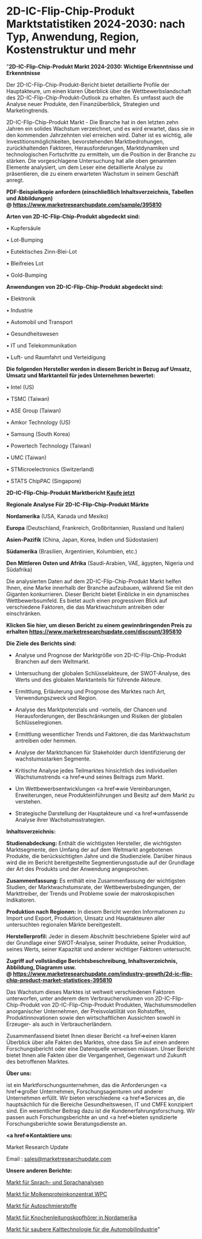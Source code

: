 # 2D-IC-Flip-Chip-Produkt Marktstatistiken 2024-2030: nach Typ, Anwendung, Region, Kostenstruktur und mehr

"<strong>2D-IC-Flip-Chip-Produkt Markt 2024-2030: Wichtige Erkenntnisse und Erkenntnisse</strong>

Der 2D-IC-Flip-Chip-Produkt-Bericht bietet detaillierte Profile der Hauptakteure, um einen klaren Überblick über die Wettbewerbslandschaft des 2D-IC-Flip-Chip-Produkt-Outlook zu erhalten. Es umfasst auch die Analyse neuer Produkte, den Finanzüberblick, Strategien und Marketingtrends.

2D-IC-Flip-Chip-Produkt Markt - Die Branche hat in den letzten zehn Jahren ein solides Wachstum verzeichnet, und es wird erwartet, dass sie in den kommenden Jahrzehnten viel erreichen wird. Daher ist es wichtig, alle Investitionsmöglichkeiten, bevorstehenden Marktbedrohungen, zurückhaltenden Faktoren, Herausforderungen, Marktdynamiken und technologischen Fortschritte zu ermitteln, um die Position in der Branche zu stärken. Die vorgeschlagene Untersuchung hat alle oben genannten Elemente analysiert, um dem Leser eine detaillierte Analyse zu präsentieren, die zu einem erwarteten Wachstum in seinem Geschäft anregt.

<strong><b>PDF-Beispielkopie anfordern (einschließlich Inhaltsverzeichnis, Tabellen und Abbildungen) @ </b></strong><strong><a href=https://www.marketresearchupdate.com/sample/395810><strong>https://www.marketresearchupdate.com/sample/395810</u></a></strong></strong>

<strong>Arten von 2D-IC-Flip-Chip-Produkt abgedeckt sind:</strong>

• Kupfersäule

• Lot-Bumping

• Eutektisches Zinn-Blei-Lot

• Bleifreies Lot

• Gold-Bumping

<strong>Anwendungen von 2D-IC-Flip-Chip-Produkt abgedeckt sind:</strong>

• Elektronik

• Industrie

• Automobil und Transport

• Gesundheitswesen

• IT und Telekommunikation

• Luft- und Raumfahrt und Verteidigung

<strong>Die folgenden Hersteller werden in diesem Bericht in Bezug auf Umsatz, Umsatz und Marktanteil für jedes Unternehmen bewertet:</strong>

• Intel (US)

• TSMC (Taiwan)

• ASE Group (Taiwan)

• Amkor Technology (US)

• Samsung (South Korea)

• Powertech Technology (Taiwan)

• UMC (Taiwan)

• STMicroelectronics (Switzerland)

• STATS ChipPAC (Singapore)

<strong>2D-IC-Flip-Chip-Produkt Marktbericht <a href=https://www.marketresearchupdate.com/buynow/395810>Kaufe jetzt</a></strong>

<strong>Regionale Analyse Für 2D-IC-Flip-Chip-Produkt Märkte</strong>

<strong>Nordamerika</strong> (USA, Kanada und Mexiko)

<strong>Europa</strong> (Deutschland, Frankreich, Großbritannien, Russland und Italien)

<strong>Asien-Pazifik</strong> (China, Japan, Korea, Indien und Südostasien)

<strong>Südamerika</strong> (Brasilien, Argentinien, Kolumbien, etc.)

<strong>Den Mittleren</strong> <strong>Osten und Afrika</strong> (Saudi-Arabien, VAE, ägypten, Nigeria und Südafrika)

Die analysierten Daten auf dem 2D-IC-Flip-Chip-Produkt Markt helfen Ihnen, eine Marke innerhalb der Branche aufzubauen, während Sie mit den Giganten konkurrieren. Dieser Bericht bietet Einblicke in ein dynamisches Wettbewerbsumfeld. Es bietet auch einen progressiven Blick auf verschiedene Faktoren, die das Marktwachstum antreiben oder einschränken.

<strong>Klicken Sie hier, um diesen Bericht zu einem gewinnbringenden Preis zu erhalten
</strong><strong><a href=https://www.marketresearchupdate.com/discount/395810>https://www.marketresearchupdate.com/discount/395810</b></u></strong></a>

<strong>Die Ziele des Berichts sind:</strong>

- Analyse und Prognose der Marktgröße von 2D-IC-Flip-Chip-Produkt Branchen auf dem Weltmarkt.

- Untersuchung der globalen Schlüsselakteure, der SWOT-Analyse, des Werts und des globalen Marktanteils für führende Akteure.

- Ermittlung, Erläuterung und Prognose des Marktes nach Art, Verwendungszweck und Region.

- Analyse des Marktpotenzials und -vorteils, der Chancen und Herausforderungen, der Beschränkungen und Risiken der globalen Schlüsselregionen.

- Ermittlung wesentlicher Trends und Faktoren, die das Marktwachstum antreiben oder hemmen.

- Analyse der Marktchancen für Stakeholder durch Identifizierung der wachstumsstarken Segmente.

- Kritische Analyse jedes Teilmarktes hinsichtlich des individuellen Wachstumstrends <a href=>und</a> seines Beitrags zum Markt.

- Um Wettbewerbsentwicklungen <a href=>wie</a> Vereinbarungen, Erweiterungen, neue Produkteinführungen und Besitz auf dem Markt zu verstehen.

- Strategische Darstellung der Hauptakteure und <a href=>umfas</a>sende Analyse ihrer Wachstumsstrategien.

<strong>Inhaltsverzeichnis:</strong>

<strong>Studienabdeckung:</strong> Enthält die wichtigsten Hersteller, die wichtigsten Marktsegmente, den Umfang der auf dem Weltmarkt angebotenen Produkte, die berücksichtigten Jahre und die Studienziele. Darüber hinaus wird die im Bericht bereitgestellte Segmentierungsstudie auf der Grundlage der Art des Produkts und der Anwendung angesprochen.

<strong>Zusammenfassung:</strong> Es enthält eine Zusammenfassung der wichtigsten Studien, der Marktwachstumsrate, der Wettbewerbsbedingungen, der Markttreiber, der Trends und Probleme sowie der makroskopischen Indikatoren.

<strong>Produktion nach Regionen:</strong> In diesem Bericht werden Informationen zu Import und Export, Produktion, Umsatz und Hauptakteuren aller untersuchten regionalen Märkte bereitgestellt.

<strong>Herstellerprofil:</strong> Jeder in diesem Abschnitt beschriebene Spieler wird auf der Grundlage einer SWOT-Analyse, seiner Produkte, seiner Produktion, seines Werts, seiner Kapazität und anderer wichtiger Faktoren untersucht.

<strong><b>Zugriff auf vollständige Berichtsbeschreibung, Inhaltsverzeichnis, Abbildung, Diagramm usw. @ </b></strong><strong><a href=https://www.marketresearchupdate.com/industry-growth/2d-ic-flip-chip-product-market-statistices-395810>https://www.marketresearchupdate.com/industry-growth/2d-ic-flip-chip-product-market-statistices-395810</a></strong>

Das Wachstum dieses Marktes ist weltweit verschiedenen Faktoren unterworfen, unter anderem dem Verbrauchervolumen von 2D-IC-Flip-Chip-Produkt von 2D-IC-Flip-Chip-Produkt Produkten, Wachstumsmodellen anorganischer Unternehmen, der Preisvolatilität von Rohstoffen, Produktinnovationen sowie den wirtschaftlichen Aussichten sowohl in Erzeuger- als auch in Verbraucherländern.

Zusammenfassend bietet Ihnen dieser Bericht <a href=>einen</a> klaren Überblick über alle Fakten des Marktes, ohne dass Sie auf einen anderen Forschungsbericht oder eine Datenquelle verweisen müssen. Unser Bericht bietet Ihnen alle Fakten über die Vergangenheit, Gegenwart und Zukunft des betroffenen Marktes.

<strong>Über uns:</strong>

 ist ein Marktforschungsunternehmen, das die Anforderungen <a href=>großer</a> Unternehmen, Forschungsagenturen und anderer Unternehmen erfüllt. Wir bieten verschiedene <a href=>Services</a> an, die hauptsächlich für die Bereiche Gesundheitswesen, IT und CMFE konzipiert sind. Ein wesentlicher Beitrag dazu ist die Kundenerfahrungsforschung. Wir passen auch Forschungsberichte an und <a href=>bieten</a> syndizierte Forschungsberichte sowie Beratungsdienste an.

<strong><a href=>Kontaktiere uns:</a></strong>

Market Research Update

Email : sales@marketresearchupdate.com

<strong>Unsere anderen Berichte:</strong>

<a href=https://www.linkedin.com/pulse/voice-speech-analytics-market-trends-2023-key>Markt für Sprach- und Sprachanalysen</a>

<a href=https://www.linkedin.com/pulse/whey-protein-concentrate-wpc-market-size-emerging>Markt für Molkenproteinkonzentrat WPC</a>

<a href=https://www.linkedin.com/pulse/car-lubricants-market-outlooks-2023-size-shares>Markt für Autoschmierstoffe</a>

<a href=https://www.linkedin.com/pulse/north-america-bone-conduction-headphones-market-2023-data>Markt für Knochenleitungskopfhörer in Nordamerika</a>

<a href=https://www.linkedin.com/pulse/automotive-clean-cold-technology-market-2023-demand-eni8f/>Markt für saubere Kalttechnologie für die Automobilindustrie</a>"
